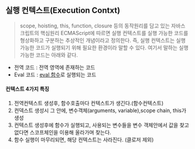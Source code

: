 ## 실행 컨텍스트(Execution Contxt)

 > scope, hoisting, this, function, closure 등의 동작원리를 담고 있는 자바스크립트의 핵심원리
 > ECMAScript에 따르면 실행 컨텍스트를 실행 가능한 코드를 형상화하고 구분하는 추상적인 개념이라고 정의한다. 즉, 실행 컨텍스트는 실행 가능한 코드가 실행되기 위해 필요한 환경이라 말할 수 있다. 여기서 말하는 실행 가능한 코드는 아래와 같다.
  + 전역 코드 : 전역 영역에 존재하는 코드
  + Eval 코드 : [eval 함수](https://github.com/criminal415/IL/blob/main/nodejs/appendix/Eval.md)로 실행되는 코드
 

 #### 컨텍스트 4가지 특징
 1. 전역컨텍스트 생성후, 함수호출마다 컨텍스트가 생긴다.(함수컨텍스트)
 2. 컨덱스트 생성시 그 안에, 변수객체(arguments, variable),scope chain, this가 생성
 3. 컨텍스트 생성후에 함수가 실행되고, 사용되는 변수들을 변수 객체안에서 값을 찾고 없다면 스코프체인을 이용해 올라가며 찾는다.
 4. 함수 실행이 마무리되면, 해당 컨텍스트는 사라진다. (클로저 제외)
 